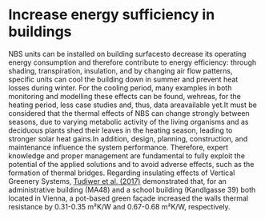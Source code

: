 # Increase energy sufficiency in buildings
NBS units can be installed on building surfacesto decrease its operating energy consumption and therefore contribute to energy efficiency: through shading, transpiration, insulation, and by changing air flow patterns, specific units can cool the building down in summer and prevent heat losses during winter. For the cooling period, many examples in both monitoring and modelling these effects can be found, wehreas, for the heating period, less case studies and, thus, data areavailable yet.It must be considered that the thermal effects of NBS can change strongly between seasons, due to varying metabolic activity of the living organisms and as deciduous plants shed their leaves in the heating season, leading to stronger solar heat gains.In addition, design, planning, construction, and maintenance influence the system performance. Therefore, expert knowledge and proper management are fundamental to fully exploit the potential of the applied solutions and to avoid adverse effects, such as the formation of thermal bridges. Regarding insulating effects of Vertical Greenery Systems, [Tudiwer et al. (2017)](https://doi.org/10.1016/j.enbuild.2016.11.023) demonstrated that, for an administrative building (MA48) and a school building (Kandlgasse 39) both located in Vienna, a pot-based green façade increased the walls thermal resistance by 0.31-0.35 m²K/W and 0.67-0.68 m²K/W, respectively. 
